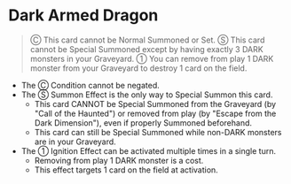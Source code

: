 # Dark Armed Dragon

> Ⓒ This card cannot be Normal Summoned or Set. Ⓢ This card cannot be Special Summoned except by having exactly 3 DARK monsters in your Graveyard. ① You can remove from play 1 DARK monster from your Graveyard to destroy 1 card on the field.

*   The Ⓒ Condition cannot be negated.
*   The Ⓢ Summon Effect is the only way to Special Summon this card.
    *   This card CANNOT be Special Summoned from the Graveyard (by "Call of the Haunted") or removed from play (by "Escape from the Dark Dimension"), even if properly Summoned beforehand.
    *   This card can still be Special Summoned while non-DARK monsters are in your Graveyard.
*   The ① Ignition Effect can be activated multiple times in a single turn.
    *   Removing from play 1 DARK monster is a cost.
    *   This effect targets 1 card on the field at activation.
